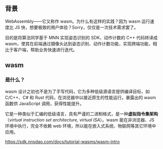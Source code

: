 ## 背景

WebAssembly——它又称作 wasm。为什么有这样的实践？因为 wasm 运行速度比 JS 快，想要极致的用户体验？Sorry，仅仅是一次技术需求罢了。

目的是将算法同学基于 MNN 实现姿态识别的 SDK、动作计数的 C++ 代码转译成 wasm，使其在前端通过摄像头达到姿态识别、动作计数功能，实现跨端功能，相比于客户端，帮助业务快速进行迭代。

## wasm

### 是什么？

wasm 设计之初也不是为了手写代码，它为多种低级源语言提供编译目标，如 C/C++、C# 和 Rust 代码，在浏览器中以接近原生的性能运行。暴露出的 wasm 函数供 JavaScript 调用，获得性能提升。

它是一种类似于汇编的低级语言，具有严谨的二进制格式，是一种**虚拟指令集架构**（*virtual instruction set architecture, virtual ISA*）。wasm 能在非浏览器、JS 环境中执行，完全不依赖 web 环境，所以能在嵌入式系统、物联网等其它环境中应用。


https://sdk.nnsdao.com/docs/tutorial-wasms/wasm-intro

